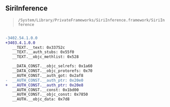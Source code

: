 ## SiriInference

> `/System/Library/PrivateFrameworks/SiriInference.framework/SiriInference`

```diff

-3402.54.1.0.0
+3403.4.1.0.0
   __TEXT.__text: 0x33752c
   __TEXT.__auth_stubs: 0x55f0
   __TEXT.__objc_methlist: 0x528

   __DATA_CONST.__objc_selrefs: 0x1a60
   __DATA_CONST.__objc_protorefs: 0x70
   __AUTH_CONST.__auth_got: 0x2af8
-  __AUTH_CONST.__auth_ptr: 0x20e0
+  __AUTH_CONST.__auth_ptr: 0x20e8
   __AUTH_CONST.__const: 0x1bd00
   __AUTH_CONST.__objc_const: 0x7850
   __AUTH.__objc_data: 0x7d8

```
